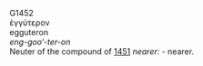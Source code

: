 <body>
  <p>G1452<br>  ἐγγύτερον  <br> egguteron  <br><i>eng-goo‘-ter-on </i><br>Neuter of the compound of <a href="g1451.htm">1451</a>  <i>nearer:</i> - nearer.<br></p>
 </body>